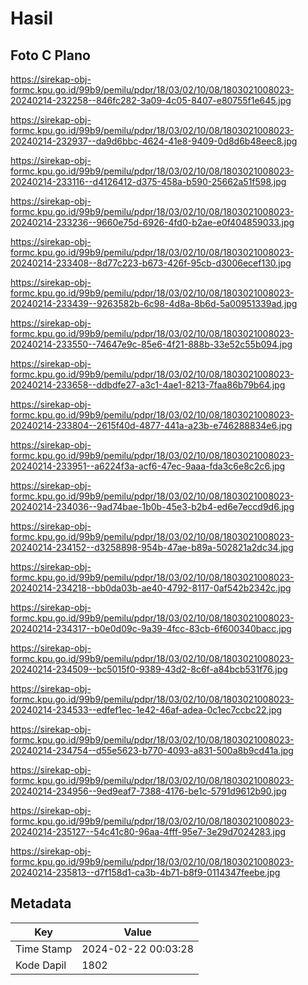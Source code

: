 # Hasil

## Foto C Plano

https://sirekap-obj-formc.kpu.go.id/99b9/pemilu/pdpr/18/03/02/10/08/1803021008023-20240214-232258--846fc282-3a09-4c05-8407-e80755f1e645.jpg

https://sirekap-obj-formc.kpu.go.id/99b9/pemilu/pdpr/18/03/02/10/08/1803021008023-20240214-232937--da9d6bbc-4624-41e8-9409-0d8d6b48eec8.jpg

https://sirekap-obj-formc.kpu.go.id/99b9/pemilu/pdpr/18/03/02/10/08/1803021008023-20240214-233116--d4126412-d375-458a-b590-25662a51f598.jpg

https://sirekap-obj-formc.kpu.go.id/99b9/pemilu/pdpr/18/03/02/10/08/1803021008023-20240214-233236--9660e75d-6926-4fd0-b2ae-e0f404859033.jpg

https://sirekap-obj-formc.kpu.go.id/99b9/pemilu/pdpr/18/03/02/10/08/1803021008023-20240214-233408--8d77c223-b673-426f-95cb-d3006ecef130.jpg

https://sirekap-obj-formc.kpu.go.id/99b9/pemilu/pdpr/18/03/02/10/08/1803021008023-20240214-233439--9263582b-6c98-4d8a-8b6d-5a00951339ad.jpg

https://sirekap-obj-formc.kpu.go.id/99b9/pemilu/pdpr/18/03/02/10/08/1803021008023-20240214-233550--74647e9c-85e6-4f21-888b-33e52c55b094.jpg

https://sirekap-obj-formc.kpu.go.id/99b9/pemilu/pdpr/18/03/02/10/08/1803021008023-20240214-233658--ddbdfe27-a3c1-4ae1-8213-7faa86b79b64.jpg

https://sirekap-obj-formc.kpu.go.id/99b9/pemilu/pdpr/18/03/02/10/08/1803021008023-20240214-233804--2615f40d-4877-441a-a23b-e746288834e6.jpg

https://sirekap-obj-formc.kpu.go.id/99b9/pemilu/pdpr/18/03/02/10/08/1803021008023-20240214-233951--a6224f3a-acf6-47ec-9aaa-fda3c6e8c2c6.jpg

https://sirekap-obj-formc.kpu.go.id/99b9/pemilu/pdpr/18/03/02/10/08/1803021008023-20240214-234036--9ad74bae-1b0b-45e3-b2b4-ed6e7eccd9d6.jpg

https://sirekap-obj-formc.kpu.go.id/99b9/pemilu/pdpr/18/03/02/10/08/1803021008023-20240214-234152--d3258898-954b-47ae-b89a-502821a2dc34.jpg

https://sirekap-obj-formc.kpu.go.id/99b9/pemilu/pdpr/18/03/02/10/08/1803021008023-20240214-234218--bb0da03b-ae40-4792-8117-0af542b2342c.jpg

https://sirekap-obj-formc.kpu.go.id/99b9/pemilu/pdpr/18/03/02/10/08/1803021008023-20240214-234317--b0e0d09c-9a39-4fcc-83cb-6f600340bacc.jpg

https://sirekap-obj-formc.kpu.go.id/99b9/pemilu/pdpr/18/03/02/10/08/1803021008023-20240214-234509--bc5015f0-9389-43d2-8c6f-a84bcb531f76.jpg

https://sirekap-obj-formc.kpu.go.id/99b9/pemilu/pdpr/18/03/02/10/08/1803021008023-20240214-234533--edfef1ec-1e42-46af-adea-0c1ec7ccbc22.jpg

https://sirekap-obj-formc.kpu.go.id/99b9/pemilu/pdpr/18/03/02/10/08/1803021008023-20240214-234754--d55e5623-b770-4093-a831-500a8b9cd41a.jpg

https://sirekap-obj-formc.kpu.go.id/99b9/pemilu/pdpr/18/03/02/10/08/1803021008023-20240214-234956--9ed9eaf7-7388-4176-be1c-5791d9612b90.jpg

https://sirekap-obj-formc.kpu.go.id/99b9/pemilu/pdpr/18/03/02/10/08/1803021008023-20240214-235127--54c41c80-96aa-4fff-95e7-3e29d7024283.jpg

https://sirekap-obj-formc.kpu.go.id/99b9/pemilu/pdpr/18/03/02/10/08/1803021008023-20240214-235813--d7f158d1-ca3b-4b71-b8f9-0114347feebe.jpg


## Metadata

| Key        | Value               |
| ---------- | ------------------- |
| Time Stamp | 2024-02-22 00:03:28 |
| Kode Dapil | 1802                |




